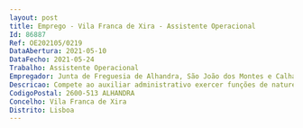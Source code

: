 ```yaml
--- 
layout: post
title: Emprego - Vila Franca de Xira - Assistente Operacional
Id: 86887
Ref: OE202105/0219
DataAbertura: 2021-05-10
DataFecho: 2021-05-24
Trabalho: Assistente Operacional
Empregador: Junta de Freguesia de Alhandra, São João dos Montes e Calhandriz
Descricao: Compete ao auxiliar administrativo exercer funções de natureza executivo enquadradas em instruções gerais e procedimentos bem definidos, com certo grau de complexidade, relativas a diversas tarefas de apoio administrativo, nomeadamente, registo e distribuição interna de correspondência, atendimento, expediente, arquivo, economato, património, auxiliar os serviços de reprodução e processamento de texto.
CodigoPostal: 2600-513 ALHANDRA
Concelho: Vila Franca de Xira
Distrito: Lisboa
--- 
```


